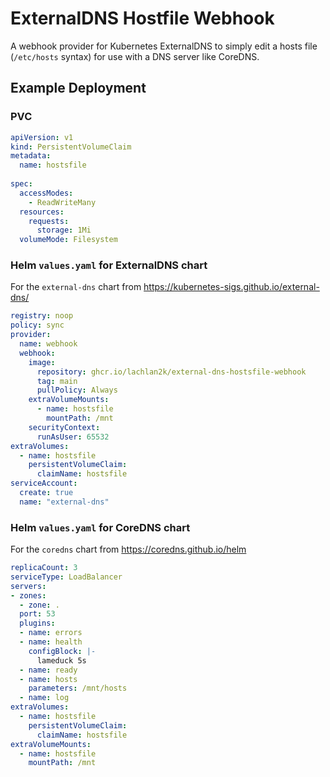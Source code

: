 # ExternalDNS Hostfile Webhook

A webhook provider for Kubernetes ExternalDNS to simply edit a hosts file (`/etc/hosts` syntax) for use with a DNS server like CoreDNS.

## Example Deployment

### PVC

```yaml
apiVersion: v1
kind: PersistentVolumeClaim
metadata:
  name: hostsfile
  
spec:
  accessModes:
    - ReadWriteMany
  resources:
    requests:
      storage: 1Mi
  volumeMode: Filesystem
```

### Helm `values.yaml` for ExternalDNS chart

For the `external-dns` chart from https://kubernetes-sigs.github.io/external-dns/

```yaml
registry: noop
policy: sync
provider:
  name: webhook
  webhook:
    image:
      repository: ghcr.io/lachlan2k/external-dns-hostsfile-webhook
      tag: main
      pullPolicy: Always
    extraVolumeMounts:
      - name: hostsfile
        mountPath: /mnt
    securityContext:
      runAsUser: 65532
extraVolumes:
  - name: hostsfile
    persistentVolumeClaim:
      claimName: hostsfile
serviceAccount:
  create: true
  name: "external-dns"
```

### Helm `values.yaml` for CoreDNS chart

For the `coredns` chart from https://coredns.github.io/helm

```yaml
replicaCount: 3
serviceType: LoadBalancer
servers:
- zones:
  - zone: .
  port: 53
  plugins:
  - name: errors
  - name: health
    configBlock: |-
      lameduck 5s
  - name: ready
  - name: hosts
    parameters: /mnt/hosts
  - name: log
extraVolumes:
  - name: hostsfile
    persistentVolumeClaim:
      claimName: hostsfile
extraVolumeMounts:
  - name: hostsfile
    mountPath: /mnt
```
